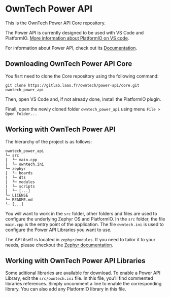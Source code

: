# OwnTech Power API

This is the OwnTech Power API Core repository.

The Power API is currently designed to be used with VS Code and PlatformIO.
[More information about PlatformIO on VS code](https://platformio.org/install/ide?install=vscode).

For information about Power API, check out its [Documentation](https://gitlab.laas.fr/owntech/power-api/core/-/wikis/home).

## Downloading OwnTech Power API Core

You fisrt need to clone the Core repository using the following command:

`git clone https://gitlab.laas.fr/owntech/power-api/core.git owntech_power_api`

Then, open VS Code and, if not already done, install the PlatformIO plugin.

Finall, open the newly cloned folder `owntech_power_api` using menu `File > Open Folder...`


## Working with OwnTech Power API

The hierarchy of the project is as follows:

```
owntech_power_api
└─ src
|  └─ main.cpp
|  └─ owntech.ini
└─ zephyr
|  └─ boards
|  └─ dts
|  └─ modules
|  └─ scripts
|  └─ [...]
└─ LICENSE
└─ README.md
└─ [...]
```

You will want to work in the `src` folder, other folders and files are used to configure the underlying Zephyr OS and PlatformIO.
In the `src` folder, the file `main.cpp` is the entry point of the application.
The file `owntech.ini` is used to configure the Power API Libraries you want to use.

The API itself is located in `zephyr/modules`. If you need to tailor it to your needs, please checkout the [Zephyr documentation](https://docs.zephyrproject.org/latest/).


## Working with OwnTech Power API Libraries

Some aditional libraries are available for download.
To enable a Power API Library, edit the `src/owntech.ini` file.
In this file, you'll find commented libraries references.
Simply uncomment a line to enable the corresponding library.
You can also add any PlatformIO library in this file.
